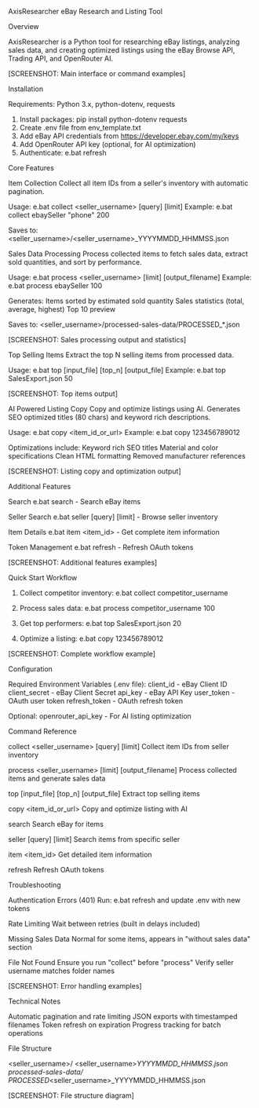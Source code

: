 AxisResearcher
eBay Research and Listing Tool

Overview

AxisResearcher is a Python tool for researching eBay listings, analyzing sales data, and creating optimized listings using the eBay Browse API, Trading API, and OpenRouter AI.

[SCREENSHOT: Main interface or command examples]

Installation

Requirements: Python 3.x, python-dotenv, requests

1. Install packages: pip install python-dotenv requests
2. Create .env file from env_template.txt
3. Add eBay API credentials from https://developer.ebay.com/my/keys
4. Add OpenRouter API key (optional, for AI optimization)
5. Authenticate: e.bat refresh

Core Features

Item Collection
Collect all item IDs from a seller's inventory with automatic pagination.

Usage: e.bat collect <seller_username> [query] [limit]
Example: e.bat collect ebaySeller "phone" 200

Saves to: <seller_username>/<seller_username>_YYYYMMDD_HHMMSS.json



Sales Data Processing
Process collected items to fetch sales data, extract sold quantities, and sort by performance.

Usage: e.bat process <seller_username> [limit] [output_filename]
Example: e.bat process ebaySeller 100

Generates:
  Items sorted by estimated sold quantity
  Sales statistics (total, average, highest)
  Top 10 preview

Saves to: <seller_username>/processed-sales-data/PROCESSED_*.json

[SCREENSHOT: Sales processing output and statistics]

Top Selling Items
Extract the top N selling items from processed data.

Usage: e.bat top [input_file] [top_n] [output_file]
Example: e.bat top SalesExport.json 50

[SCREENSHOT: Top items output]

AI Powered Listing Copy
Copy and optimize listings using AI. Generates SEO optimized titles (80 chars) and keyword rich descriptions.

Usage: e.bat copy <item_id_or_url>
Example: e.bat copy 123456789012

Optimizations include:
  Keyword rich SEO titles
  Material and color specifications
  Clean HTML formatting
  Removed manufacturer references

[SCREENSHOT: Listing copy and optimization output]

Additional Features

Search
  e.bat search <query> - Search eBay items

Seller Search
  e.bat seller <username> [query] [limit] - Browse seller inventory

Item Details
  e.bat item <item_id> - Get complete item information

Token Management
  e.bat refresh - Refresh OAuth tokens

[SCREENSHOT: Additional features examples]

Quick Start Workflow

1. Collect competitor inventory:
   e.bat collect competitor_username

2. Process sales data:
   e.bat process competitor_username 100

3. Get top performers:
   e.bat top SalesExport.json 20

4. Optimize a listing:
   e.bat copy 123456789012

[SCREENSHOT: Complete workflow example]

Configuration

Required Environment Variables (.env file):
  client_id - eBay Client ID
  client_secret - eBay Client Secret
  api_key - eBay API Key
  user_token - OAuth user token
  refresh_token - OAuth refresh token

Optional:
  openrouter_api_key - For AI listing optimization

Command Reference

collect <seller_username> [query] [limit]
  Collect item IDs from seller inventory

process <seller_username> [limit] [output_filename]
  Process collected items and generate sales data

top [input_file] [top_n] [output_file]
  Extract top selling items

copy <item_id_or_url>
  Copy and optimize listing with AI

search <query>
  Search eBay for items

seller <username> [query] [limit]
  Search items from specific seller

item <item_id>
  Get detailed item information

refresh
  Refresh OAuth tokens

Troubleshooting

Authentication Errors (401)
  Run: e.bat refresh and update .env with new tokens

Rate Limiting
  Wait between retries (built in delays included)

Missing Sales Data
  Normal for some items, appears in "without sales data" section

File Not Found
  Ensure you run "collect" before "process"
  Verify seller username matches folder names

[SCREENSHOT: Error handling examples]

Technical Notes

  Automatic pagination and rate limiting
  JSON exports with timestamped filenames
  Token refresh on expiration
  Progress tracking for batch operations

File Structure

<seller_username>/
  <seller_username>_YYYYMMDD_HHMMSS.json
  processed-sales-data/
    PROCESSED_<seller_username>_YYYYMMDD_HHMMSS.json

[SCREENSHOT: File structure diagram]
